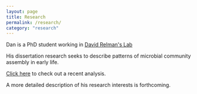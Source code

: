 ```yaml
---
layout: page
title: Research
permalink: /research/
category: "research"
---
```


Dan is a PhD student working in [David Relman's Lab](http://med.stanford.edu/relmanlab.html)

His dissertation research seeks to describe patterns of microbial community assembly in early life. 

[Click here](/subpages/VA08_a7_180819.1.html) to check out a recent analysis. 

A more detailed description of his research interests is forthcoming. 